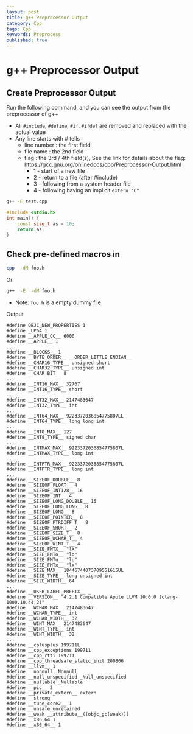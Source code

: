 ```yaml
---
layout: post
title: g++ Preprocessor Output
category: Cpp
tags: Cpp
keywords: Preprocess 
published: true
---
```


# g++ Preprocessor Output

## Create Preprocessor Output

Run the following command, and you can see the output from the preprocessor of g++
* All `#include`, `#define`, `#if`, `#ifdef` are removed and replaced with the actual value
* Any line starts with # tells 
    * line number : the first field
    * file name : the 2nd field
    * flag : the 3rd / 4th field(s), See the link for details about the flag: <https://gcc.gnu.org/onlinedocs/cpp/Preprocessor-Output.html>
        * 1 - start of a new file 
        * 2 - return to a file (after #include)
        * 3 - following from a system header file
        * 4 - following having an implicit `extern "C"` 

```bash
g++ -E test.cpp
```

```cpp
#include <stdio.h>
int main() {
    const size_t as = 10;
    return as;
}
```

## Check pre-defined macros in <built-in>

```bash
cpp  -dM foo.h
```
Or
```bash
g++  -E  -dM foo.h
```
* Note: `foo.h` is a empty dummy file

Output

```
#define OBJC_NEW_PROPERTIES 1
#define _LP64 1
#define __APPLE_CC__ 6000
#define __APPLE__ 1
...
#define __BLOCKS__ 1
#define __BYTE_ORDER__ __ORDER_LITTLE_ENDIAN__
#define __CHAR16_TYPE__ unsigned short
#define __CHAR32_TYPE__ unsigned int
#define __CHAR_BIT__ 8
...
#define __INT16_MAX__ 32767
#define __INT16_TYPE__ short
...
#define __INT32_MAX__ 2147483647
#define __INT32_TYPE__ int
...
#define __INT64_MAX__ 9223372036854775807LL
#define __INT64_TYPE__ long long int
...
#define __INT8_MAX__ 127
#define __INT8_TYPE__ signed char
...
#define __INTMAX_MAX__ 9223372036854775807L
#define __INTMAX_TYPE__ long int
...
#define __INTPTR_MAX__ 9223372036854775807L
#define __INTPTR_TYPE__ long int
...
#define __SIZEOF_DOUBLE__ 8
#define __SIZEOF_FLOAT__ 4
#define __SIZEOF_INT128__ 16
#define __SIZEOF_INT__ 4
#define __SIZEOF_LONG_DOUBLE__ 16
#define __SIZEOF_LONG_LONG__ 8
#define __SIZEOF_LONG__ 8
#define __SIZEOF_POINTER__ 8
#define __SIZEOF_PTRDIFF_T__ 8
#define __SIZEOF_SHORT__ 2
#define __SIZEOF_SIZE_T__ 8
#define __SIZEOF_WCHAR_T__ 4
#define __SIZEOF_WINT_T__ 4
#define __SIZE_FMTX__ "lX"
#define __SIZE_FMTo__ "lo"
#define __SIZE_FMTu__ "lu"
#define __SIZE_FMTx__ "lx"
#define __SIZE_MAX__ 18446744073709551615UL
#define __SIZE_TYPE__ long unsigned int
#define __SIZE_WIDTH__ 64
...
#define __USER_LABEL_PREFIX__ _
#define __VERSION__ "4.2.1 Compatible Apple LLVM 10.0.0 (clang-1000.10.44.2)"
#define __WCHAR_MAX__ 2147483647
#define __WCHAR_TYPE__ int
#define __WCHAR_WIDTH__ 32
#define __WINT_MAX__ 2147483647
#define __WINT_TYPE__ int
#define __WINT_WIDTH__ 32
...
#define __cplusplus 199711L
#define __cpp_exceptions 199711
#define __cpp_rtti 199711
#define __cpp_threadsafe_static_init 200806
#define __llvm__ 1
#define __nonnull _Nonnull
#define __null_unspecified _Null_unspecified
#define __nullable _Nullable
#define __pic__ 2
#define __private_extern__ extern
#define __strong 
#define __tune_core2__ 1
#define __unsafe_unretained 
#define __weak __attribute__((objc_gc(weak)))
#define __x86_64 1
#define __x86_64__ 1
```
